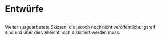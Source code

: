 # Entwürfe #
---
Weiter ausgearbeitete Skizzen, die jedoch noch nicht veröffentlichungsreif sind und über die vielleicht noch diskutiert werden muss.